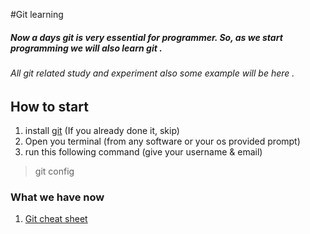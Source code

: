 #Git learning

##### Now a days git is very essential for programmer. So, as we start programming we will also learn git .
###### All git related study and experiment also some example will be here . 

## How to start
 1. install [git](https://git-scm.com/downloads) (If you already done it, skip)
 2. Open you terminal (from any software or your os provided prompt)
 3. run this following command (give your username & email)
 > git config
 



### What we have now
1. [Git cheat sheet](/git-cheet-sheet.pdf)
